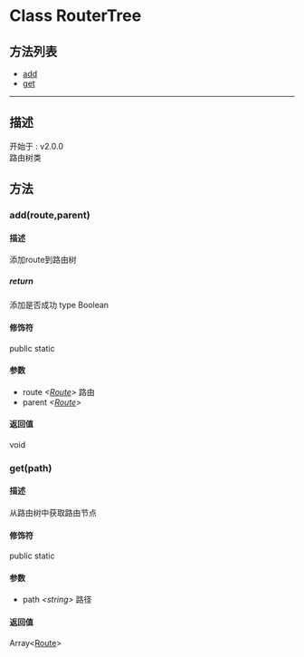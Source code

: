 # Class RouterTree
## 方法列表
+ [add](#METHOD_add)
+ [get](#METHOD_get)
  
---
## 描述
<font class="since">开始于 : v2.0.0</font>  
路由树类  
## 方法
### <a id="METHOD_add">add(route,parent)</a>
#### 描述
添加route到路由树  
##### return
添加是否成功 type Boolean  
#### 修饰符
<font class="modifier">public  static</font>  
#### 参数
+ route *&lt;<font class='datatype'>[Route](/webroute/api/route)</font>&gt;* 路由
+ parent *&lt;<font class='datatype'>[Route](/webroute/api/route)</font>&gt;* 
  
#### 返回值
void  
### <a id="METHOD_get">get(path)</a>
#### 描述
从路由树中获取路由节点  
#### 修饰符
<font class="modifier">public  static</font>  
#### 参数
+ path *&lt;<font class='datatype'>string</font>&gt;*  	路径
  
#### 返回值
<font class='datatype'>Array&lt;[Route](/webroute/api/route)&gt; </font>  
